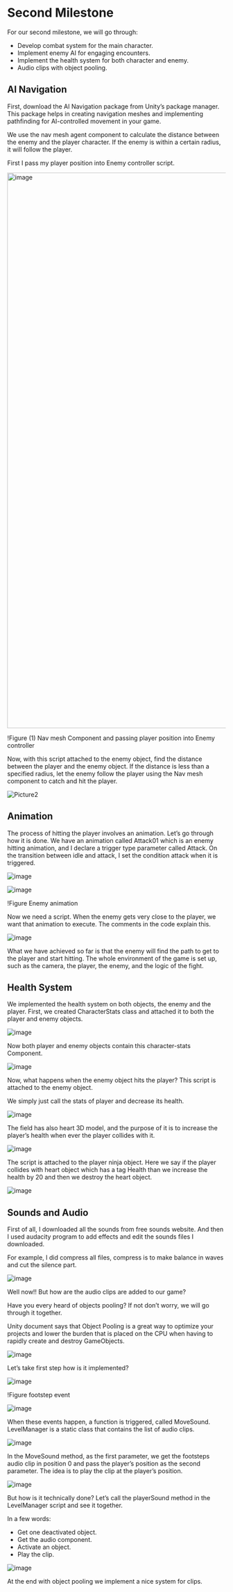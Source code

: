 # Second Milestone

For our second milestone, we will go through:

- Develop combat system for the main character.
- Implement enemy AI for engaging encounters.
- Implement the health system for both character and enemy.
- Audio clips with object pooling.

## AI Navigation

First, download the AI Navigation package from Unity’s package manager. This package helps in creating navigation meshes and implementing pathfinding for AI-controlled movement in your game.

We use the nav mesh agent component to calculate the distance between the enemy and the player character. If the enemy is within a certain radius, it will follow the player.

First I pass my player position into Enemy controller script.

<img width="1278" alt="image" src="https://github.com/hamoudi8080/GMD/assets/82207003/e68d8df9-7ca2-4ceb-ba82-95a419d8025a">



!Figure (1) Nav mesh Component and passing player position into Enemy controller

Now, with this script attached to the enemy object, find the distance between the player and the enemy object. If the distance is less than a specified radius,
let the enemy follow the player using the Nav mesh component to catch and hit the player.

![Picture2](https://github.com/hamoudi8080/GMD/assets/82207003/9ba78957-9ff7-4256-a88d-cbc24155efcf)



## Animation

The process of hitting the player involves an animation. 
Let’s go through how it is done.
We have an animation called Attack01 which is an enemy hitting animation, and I declare a trigger type parameter called Attack. On the transition between idle and attack, I set the condition attack when it is triggered.

![image](https://github.com/hamoudi8080/GMD/assets/82207003/9a28a11f-780f-40b4-a024-2fca239826cf)

![image](https://github.com/hamoudi8080/GMD/assets/82207003/fbac347f-1fe6-461f-bb0a-8eb3f519a483)


!Figure Enemy animation

Now we need a script. When the enemy gets very close to the player, we want that animation to execute. The comments in the code explain this.

![image](https://github.com/hamoudi8080/GMD/assets/82207003/52c1e529-6fba-4f20-a284-c89bfc59137f)


What we have achieved so far is that the enemy will find the path to get to the player and start hitting. The whole environment of the game is set up, such as the camera, the player, the enemy, and the logic of the fight.

## Health System

We implemented the health system on both objects, the enemy and the player. First, we created CharacterStats class and attached it to both the player and enemy objects.

![image](https://github.com/hamoudi8080/GMD/assets/82207003/a5bc5185-e1c5-4e94-b71e-c63486a6ed92)


Now both player and enemy objects contain this character-stats Component.

![image](https://github.com/hamoudi8080/GMD/assets/82207003/3a0afedb-1c3d-4a6c-8a7f-3ffd82c0052a)

Now, what happens when the enemy object hits the player? This script is attached to the enemy object.

We simply just call the stats of player and decrease its health.

![image](https://github.com/hamoudi8080/GMD/assets/82207003/9ced3991-b1d3-452d-951e-a88e9f9877e2)


The field has also heart 3D model, and the purpose of it is to increase the player’s health when ever the player collides with it.

![image](https://github.com/hamoudi8080/GMD/assets/82207003/831392e0-a7f4-4d5b-9e46-27d41c69c166)


The script is attached to the player ninja object. Here we say if the player collides with heart object which has a tag Health than we increase the health by 20 and then we destroy the heart object.

![image](https://github.com/hamoudi8080/GMD/assets/82207003/14622d2c-162a-4d0e-b830-40459970eb80)


## Sounds and Audio

First of all, I downloaded all the sounds from free sounds website. And then I used audacity program to add effects and edit the sounds files I downloaded.

For example, I did compress all files, compress is to make balance in waves and cut the silence part.

![image](https://github.com/hamoudi8080/GMD/assets/82207003/f16f688e-d7cd-4e9b-8904-a55cfc4161f2)


Well now!! But how are the audio clips are added to our game?

Have you every heard of objects pooling? If not don’t worry, we will go through it together.

Unity document says that Object Pooling is a great way to optimize your projects and lower the burden that is placed on the CPU when having to rapidly create and destroy GameObjects.

![image](https://github.com/hamoudi8080/GMD/assets/82207003/036b6acf-3535-4ee3-affa-4922c69910b3)


Let’s take first step how is it implemented?

![image](https://github.com/hamoudi8080/GMD/assets/82207003/88e0c2e0-969d-4b28-be92-e8079c4fef79)


!Figure footstep event

![image](https://github.com/hamoudi8080/GMD/assets/82207003/be15a889-b28f-4c22-9bd7-bc07505fcdfc)

When these events happen, a function is triggered, called MoveSound. LevelManager is a static class that contains the list of audio clips.

![image](https://github.com/hamoudi8080/GMD/assets/82207003/69168cf3-c1e2-4e27-a3e9-7ebc22cf171b)


In the MoveSound method, as the first parameter, we get the footsteps audio clip in position 0 and pass the player’s position as the second parameter. The idea is to play the clip at the player’s position.

![image](https://github.com/hamoudi8080/GMD/assets/82207003/c93eca25-622e-4653-b4b6-a81e797c9a04)


But how is it technically done? Let’s call the playerSound method in the LevelManager script and see it together.

In a few words:

- Get one deactivated object.
- Get the audio component.
- Activate an object.
- Play the clip.

![image](https://github.com/hamoudi8080/GMD/assets/82207003/6c44a4df-22c2-4610-9183-3719b07b8eb0)


At the end with object pooling we implement a nice system for clips.
